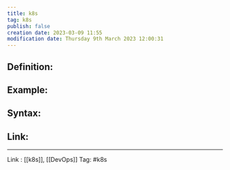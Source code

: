 ```yaml
---
title: k8s
tag: k8s
publish: false
creation date: 2023-03-09 11:55
modification date: Thursday 9th March 2023 12:00:31
---
```


## Definition:
## Example:
## Syntax:
## Link:
---
Link : [[k8s]], [[DevOps]]
Tag: #k8s